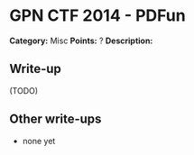 # GPN CTF 2014 - PDFun

**Category:** Misc
**Points:** ?
**Description:**


## Write-up

(TODO)

## Other write-ups

* none yet
